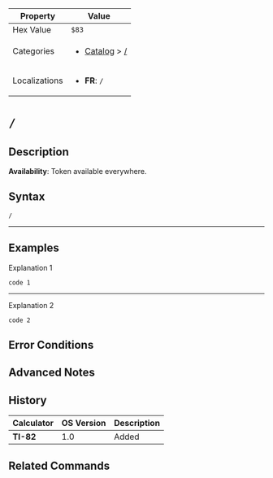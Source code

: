 | Property      | Value |
|---------------|-------|
| Hex Value     | `$83`|
| Categories    | <ul><li>[Catalog](../categories/Catalog.md) > [/](../categories/Catalog.md#/)</li></ul> |
| Localizations | <ul><li><b>FR</b>: `/`</li></ul> |

# `/`

## Description



<b>Availability</b>: Token available everywhere.

## Syntax
`/`

<hr>

## Examples

Explanation 1
```ti-basic
code 1
```
---
Explanation 2
```ti-basic
code 2
```

## Error Conditions


## Advanced Notes


## History
| Calculator | OS Version | Description |
|------------|------------|-------------|
| <b>TI-82</b> | 1.0 | Added

## Related Commands

    